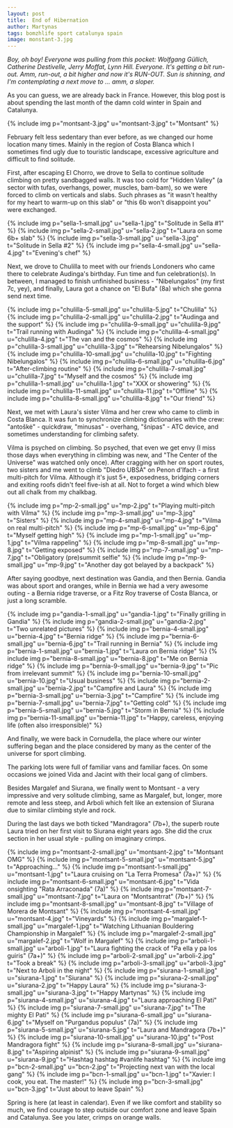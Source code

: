 ```yaml
---
layout: post
title:  End of Hibernation
author: Martynas
tags: bomzhlife sport catalunya spain
image: monstant-3.jpg
---
```


_Boy, oh boy! Everyone was pulling from this pocket: Wolfgang Güllich,
Catherine Destivelle, Jerry Moffat, Lynn Hill. Everyone. It's getting a bit run-out.
Amm, run-out, a bit higher and now it's RUN-OUT. Sun is shinning, and I'm
contemplating a next move to ... amm, a sloper._

As you can guess, we are already back in France. However, this blog post is
about spending the last month of the damn cold winter in Spain and Catalunya.

{% include img p="montsant-3.jpg" u="montsant-3.jpg" t="Montsant" %}
<!--break-->

February felt less sedentary than ever before, as we changed our home location
many times. Mainly in the region of Costa Blanca which I sometimes find ugly
due to touristic landscape, excessive agriculture and difficult to find solitude.

First, after escaping El Chorro, we drove to Sella to continue solitude
climbing on pretty sandbagged walls. It was too cold for "Hidden Valley" (a sector
with tufas, overhangs, power, muscles, bam-bam), so we were forced to climb on
verticals and slabs. Such phrases as "it wasn't healthy for my heart to warm-up
on this slab" or "this 6b won't disappoint you" were exchanged.

{% include img p="sella-1-small.jpg" u="sella-1.jpg" t="Solitude in Sella #1" %}
{% include img p="sella-2-small.jpg" u="sella-2.jpg" t="Laura on some 6b+ slab" %}
{% include img p="sella-3-small.jpg" u="sella-3.jpg" t="Solitude in Sella #2" %}
{% include img p="sella-4-small.jpg" u="sella-4.jpg" t="Evening's chef" %}

Next, we drove to Chulilla to meet with our friends Londoners who came there to celebrate
Audinga's birthday. Fun time and fun celebration(s). In between, I managed to
finish unfinished business - "Nibelungalos" (my first 7c, yey), and finally,
Laura got a chance on "El Bufa" (8a) which she gonna send next time.

{% include img p="chulilla-5-small.jpg" u="chulilla-5.jpg" t="Chulilla" %}
{% include img p="chulilla-2-small.jpg" u="chulilla-2.jpg" t="Audinga and the support" %}
{% include img p="chulilla-9-small.jpg" u="chulilla-9.jpg" t="Trail running with Audinga" %}
{% include img p="chulilla-4-small.jpg" u="chulilla-4.jpg" t="The van and the cosmos" %}
{% include img p="chulilla-3-small.jpg" u="chulilla-3.jpg" t="Rehearsing Nibelungalos" %}
{% include img p="chulilla-10-small.jpg" u="chulilla-10.jpg" t="Fighting Nibelungalos" %}
{% include img p="chulilla-6-small.jpg" u="chulilla-6.jpg" t="After-climbing routine" %}
{% include img p="chulilla-7-small.jpg" u="chulilla-7.jpg" t="Myself and the cosmos" %}
{% include img p="chulilla-1-small.jpg" u="chulilla-1.jpg" t="XXX or showering" %}
{% include img p="chulilla-11-small.jpg" u="chulilla-11.jpg" t="Offline" %}
{% include img p="chulilla-8-small.jpg" u="chulilla-8.jpg" t="Our friend" %}

Next, we met with Laura's sister Vilma and her crew who came to climb in Costa
Blanca. It was fun to synchronize climbing dictionaries with the crew: "antoškė" -
quickdraw, "minusas" - overhang, "šnipas" - ATC device, and sometimes understanding
for climbing safety.

Vilma is psyched on climbing. So psyched, that even we get envy (I miss those
days when everything in climbing was new, and "The Center of the Universe" was
watched only once). After cragging with her on sport routes, two sisters and me
went to climb "Diedro UBSA" on Penon d'Ifach - a first multi-pitch for Vilma.
Although it's just 5+, exposedness, bridging corners and exiting roofs
didn't feel five-ish at all. Not to forget a wind which blew out all chalk from my
chalkbag.

{% include img p="mp-2-small.jpg" u="mp-2.jpg" t="Playing multi-pitch with Vilma" %}
{% include img p="mp-3-small.jpg" u="mp-3.jpg" t="Sisters" %}
{% include img p="mp-4-small.jpg" u="mp-4.jpg" t="Vilma on real multi-pitch" %}
{% include img p="mp-6-small.jpg" u="mp-6.jpg" t="Myself getting high" %}
{% include img p="mp-1-small.jpg" u="mp-1.jpg" t="Vilma rappeling" %}
{% include img p="mp-8-small.jpg" u="mp-8.jpg" t="Getting exposed" %}
{% include img p="mp-7-small.jpg" u="mp-7.jpg" t="Obligatory (pre)summit selfie" %}
{% include img p="mp-9-small.jpg" u="mp-9.jpg" t="Another day got belayed by a backpack" %}

After saying goodbye, next destination was Gandia, and then Bernia. Gandia was
about sport and oranges, while in Bernia we had a very awesome outing - a Bernia ridge
traverse, or a Fitz Roy traverse of Costa Blanca, or just a long scramble.

{% include img p="gandia-1-small.jpg" u="gandia-1.jpg" t="Finally grilling in Gandia" %}
{% include img p="gandia-2-small.jpg" u="gandia-2.jpg" t="Two unrelated pictures" %}
{% include img p="bernia-4-small.jpg" u="bernia-4.jpg" t="Bernia ridge" %}
{% include img p="bernia-6-small.jpg" u="bernia-6.jpg" t="Trail running in Bernia" %}
{% include img p="bernia-1-small.jpg" u="bernia-1.jpg" t="Laura on Bernia ridge" %}
{% include img p="bernia-8-small.jpg" u="bernia-8.jpg" t="Me on Bernia ridge" %}
{% include img p="bernia-9-small.jpg" u="bernia-9.jpg" t="Pic from irrelevant summit" %}
{% include img p="bernia-10-small.jpg" u="bernia-10.jpg" t="Usual business" %}
{% include img p="bernia-2-small.jpg" u="bernia-2.jpg" t="Campfire and Laura" %}
{% include img p="bernia-3-small.jpg" u="bernia-3.jpg" t="Campfire" %}
{% include img p="bernia-7-small.jpg" u="bernia-7.jpg" t="Getting cold" %}
{% include img p="bernia-5-small.jpg" u="bernia-5.jpg" t="Storm in Bernia" %}
{% include img p="bernia-11-small.jpg" u="bernia-11.jpg" t="Happy, careless, enjoying life (often also irresponsible)" %}

And finally, we were back in Cornudella, the place where our winter suffering began and
the place considered by many as the center of the universe for sport climbing.

The parking lots were full of familiar vans and familiar faces. On some
occasions we joined Vida and Jacint with their local gang of climbers.

Besides Margalef and Siurana, we finally went to Montsant - a very impressive
and very solitude climbing, same as Margalef, but, longer, more remote and less steep,
and Arboli which felt like an extension of Siurana due to similar climbing style and rock.

During the last days we both ticked "Mandragora" (7b+), the superb route Laura tried
on her first visit to Siurana eight years ago. She did the crux section in her
usual style - pulling on imaginary crimps.

{% include img p="montsant-2-small.jpg" u="montsant-2.jpg" t="Montsant OMG" %}
{% include img p="montsant-5-small.jpg" u="montsant-5.jpg" t="Approaching..." %}
{% include img p="montsant-1-small.jpg" u="montsant-1.jpg" t="Laura cruising on \"La Terra Promesa\" (7a+)" %}
{% include img p="montsant-6-small.jpg" u="montsant-6.jpg" t="Vida onsighting \"Rata Arraconada\" (7a)" %}
{% include img p="montsant-7-small.jpg" u="montsant-7.jpg" t="Laura on \"Montsantrrat\" (7b+)" %}
{% include img p="montsant-8-small.jpg" u="montsant-8.jpg" t="Village of Morera de Montsant" %}
{% include img p="montsant-4-small.jpg" u="montsant-4.jpg" t="Vineyards" %}
{% include img p="margalef-1-small.jpg" u="margalef-1.jpg" t="Watching Lithuanian Bouldering Championship in Margalef" %}
{% include img p="margalef-2-small.jpg" u="margalef-2.jpg" t="Wolf in Margalef" %}
{% include img p="arboli-1-small.jpg" u="arboli-1.jpg" t="Laura fighting the crack of \"Pa ella y pa los guiris\" (7a+)" %}
{% include img p="arboli-2-small.jpg" u="arboli-2.jpg" t="Took a break" %}
{% include img p="arboli-3-small.jpg" u="arboli-3.jpg" t="Next to Arboli in the night" %}
{% include img p="siurana-1-small.jpg" u="siurana-1.jpg" t="Siurana" %}
{% include img p="siurana-2-small.jpg" u="siurana-2.jpg" t="Happy Laura" %}
{% include img p="siurana-3-small.jpg" u="siurana-3.jpg" t="Happy Martynas" %}
{% include img p="siurana-4-small.jpg" u="siurana-4.jpg" t="Laura approaching El Pati" %}
{% include img p="siurana-7-small.jpg" u="siurana-7.jpg" t="The mighty El Pati" %}
{% include img p="siurana-6-small.jpg" u="siurana-6.jpg" t="Myself on \"Purgandus populus\" (7a)" %}
{% include img p="siurana-5-small.jpg" u="siurana-5.jpg" t="Laura and Mandragora (7b+)" %}
{% include img p="siurana-10-small.jpg" u="siurana-10.jpg" t="Post Mandragora fight" %}
{% include img p="siurana-8-small.jpg" u="siurana-8.jpg" t="Aspiring alpinist" %}
{% include img p="siurana-9-small.jpg" u="siurana-9.jpg" t="Hashtag hashtag #vanlife hashtag" %}
{% include img p="bcn-2-small.jpg" u="bcn-2.jpg" t="Projecting next van with the local gang" %}
{% include img p="bcn-1-small.jpg" u="bcn-1.jpg" t="Xavier: I cook, you eat. The master!" %}
{% include img p="bcn-3-small.jpg" u="bcn-3.jpg" t="Just about to leave Spain" %}

Spring is here (at least in calendar). Even if we like comfort and stability so
much, we find courage to step outside our comfort zone and leave Spain and Catalunya.
See you later, crimps on orange walls.
